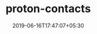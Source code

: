 ---
title: "proton-contacts"
date: 2019-06-16T17:47:07+05:30
type: "organisations"
org_name: "protonmail"
repo_desc: "React web application to manage ProtonMail contacts"
repo_link: https://github.com/ProtonMail/proton-contacts


---